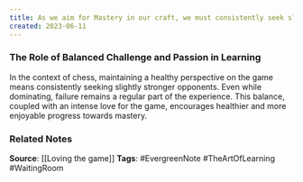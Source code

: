 ```yaml
---
title: As we aim for Mastery in our craft, we must consistently seek slightly stronger opponents and challenges to maintain healthy progress 
created: 2023-06-11
---
```


### The Role of Balanced Challenge and Passion in Learning
In the context of chess, maintaining a healthy perspective on the game means consistently seeking slightly stronger opponents. Even while dominating, failure remains a regular part of the experience. This balance, coupled with an intense love for the game, encourages healthier and more enjoyable progress towards mastery.

### Related Notes
**Source**: [[Loving the game]]
**Tags**: #EvergreenNote #TheArtOfLearning #WaitingRoom 